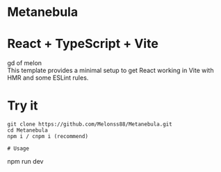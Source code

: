 # Metanebula

# React + TypeScript + Vite

gd of melon  
This template provides a minimal setup to get React working in Vite with HMR and some ESLint rules.

# Try it

```
git clone https://github.com/Melonss88/Metanebula.git
cd Metanebula
npm i / cnpm i (recommend)

# Usage
```

npm run dev
